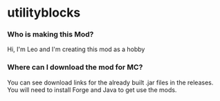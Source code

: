# utilityblocks
### Who is making this Mod?
Hi, I'm Leo and I'm creating this mod as a hobby
### Where can I download the mod for MC?
You can see download links for the already built .jar files in the releases. You will need to install Forge and Java to get use the mods.
